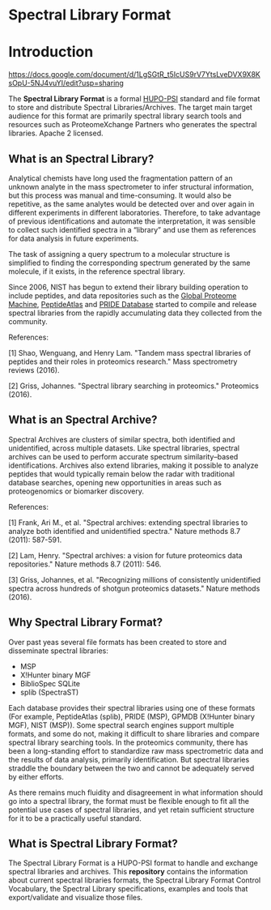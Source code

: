Spectral Library Format
=======================

# Introduction

https://docs.google.com/document/d/1LgSGtR_t5IcUS9rV7YtsLveDVX9X8KsOpU-5NJ4vuYI/edit?usp=sharing

The **Spectral Library Format** is a formal [HUPO-PSI](www.psidev.info/) standard and file format to store
and distribute Spectral Libraries/Archives. The target main target audience for this format
are primarily spectral library search tools and resources such as ProteomeXchange Partners who generates the spectral libraries.
Apache 2 licensed.

## What is an Spectral Library?

Analytical chemists have long used the fragmentation pattern of an unknown analyte in the
mass spectrometer to infer structural information, but this process was
manual and time-consuming. It would also be repetitive, as the same analytes would be detected over and over again in different
experiments in different laboratories. Therefore, to take advantage
of previous identifications and automate the interpretation, it was sensible to collect such identified spectra in a “library” and use them as references for data analysis in future experiments.

The task of assigning a query spectrum to a molecular structure is simplified to finding the corresponding spectrum
generated by the same molecule, if it exists, in the reference spectral library.

Since 2006, NIST has begun to extend their library building operation to include peptides, and
data repositories such as the [Global Proteome Machine](http://gpmdb.thegpm.org), [PeptideAtlas](http://www.peptideatlas.org)
and [PRIDE Database](http://www.ebi.ac.uk/pride/archive) started to compile and release spectral
libraries from the rapidly accumulating data they collected from the
community.

References:

[1] Shao, Wenguang, and Henry Lam. "Tandem mass spectral libraries of peptides and their roles in proteomics research." Mass spectrometry reviews (2016).

[2] Griss, Johannes. "Spectral library searching in proteomics." Proteomics (2016).

## What is an Spectral Archive?

Spectral Archives are clusters of similar spectra, both identified and unidentified, across
multiple datasets. Like spectral libraries, spectral archives can
be used to perform accurate spectrum similarity–based identifications. Archives also extend
libraries, making it possible to analyze peptides that would typically remain below the radar
with traditional database searches, opening new opportunities
in areas such as proteogenomics or biomarker discovery.

References:

[1] Frank, Ari M., et al. "Spectral archives: extending spectral libraries to analyze both identified and unidentified spectra." Nature methods 8.7 (2011): 587-591.

[2] Lam, Henry. "Spectral archives: a vision for future proteomics data repositories." Nature methods 8.7 (2011): 546.

[3] Griss, Johannes, et al. "Recognizing millions of consistently unidentified spectra across hundreds of shotgun proteomics datasets." Nature methods (2016).

## Why Spectral Library Format?

Over past yeas several file formats has been created to store and disseminate spectral libraries:
   - MSP
   - X!Hunter binary MGF
   - BiblioSpec SQLite
   - splib (SpectraST)

Each database provides their spectral libraries using one of these formats (For example,
PeptideAtlas (splib), PRIDE (MSP), GPMDB (X!Hunter binary MGF), NIST (MSP)). Some spectral search engines
support multiple formats, and some do not, making it difficult to share libraries and
compare spectral library searching tools. In the proteomics community, there has been
a long-standing effort to standardize raw mass spectrometric data and the results of data
analysis, primarily identification. But spectral libraries straddle the boundary between
the two and cannot be adequately served by either efforts.

As there remains much fluidity and disagreement in what information should go into a
spectral library, the format must be flexible enough to fit all the potential use cases
of spectral libraries, and yet retain sufficient structure for it to be a practically
useful standard.

## What is Spectral Library Format?

The Spectral Library Format is a HUPO-PSI format to handle and exchange spectral libraries and
archives. This **repository** contains the information about current spectral libraries formats,
the Spectral Library Format Control Vocabulary, the Spectral Library specifications, examples and
tools that export/validate and visualize those files.

